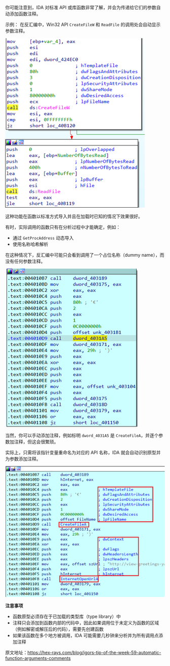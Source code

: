 你可能注意到，IDA 对标准 API 或库函数非常了解，并会为传递给它们的参数自动添加函数注释。

示例： 在反汇编中，Win32 API `CreateFileW` 和 `ReadFile` 的调用处会自动显示参数注释。

![](assets/2021/10/pit_args1.png)

这种功能在函数以标准方式导入并且在加载时已知的情况下效果很好。

有时，实际调用的函数只有在分析过程中才能确定，例如：

- 通过 `GetProcAddress` 动态导入
- 使用名称哈希解析

在这种情况下，反汇编中可能只会看到调用了一个占位名称（dummy name），而没有任何参数注释。

![](assets/2021/10/pit_unmarked.png)

当然，你可以手动添加注释，例如标明 `dword_4031A5` 是 `CreateFileA`，并逐个参数加注释，但这会很繁琐。

实际上，只需将该指针变量重命名为对应的 API 名称，IDA 就会自动识别原型并为参数添加注释。

![](assets/2021/10/pit_marked.png)

**注意事项**

- 函数原型必须存在于已加载的类型库（type library）中
- 注释只会添加到函数内部的代码中，因此如果调用位于未定义为函数的区域（例如解密或解压后的代码），需要先创建函数
- 如果该函数在多个地方被调用，IDA 可能需要几秒钟来分析并为所有调用点添加注释

原文地址：https://hex-rays.com/blog/igors-tip-of-the-week-59-automatic-function-arguments-comments

